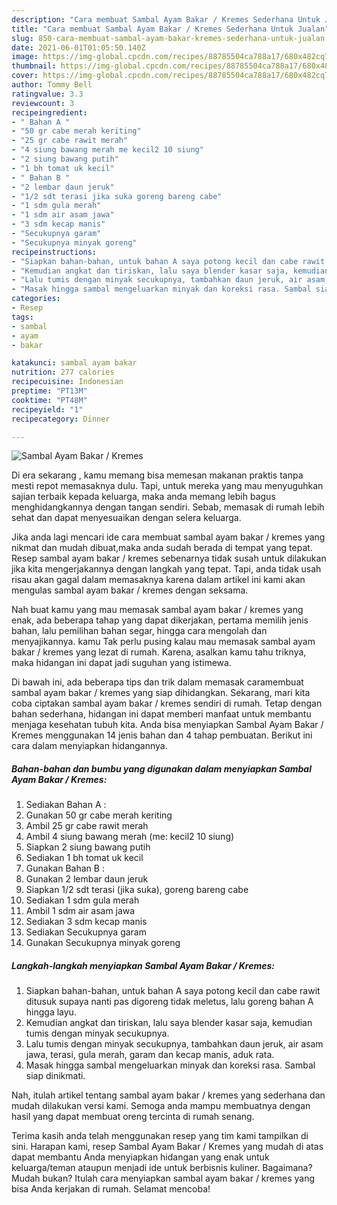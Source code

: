 ```yaml
---
description: "Cara membuat Sambal Ayam Bakar / Kremes Sederhana Untuk Jualan"
title: "Cara membuat Sambal Ayam Bakar / Kremes Sederhana Untuk Jualan"
slug: 850-cara-membuat-sambal-ayam-bakar-kremes-sederhana-untuk-jualan
date: 2021-06-01T01:05:50.140Z
image: https://img-global.cpcdn.com/recipes/88785504ca788a17/680x482cq70/sambal-ayam-bakar-kremes-foto-resep-utama.jpg
thumbnail: https://img-global.cpcdn.com/recipes/88785504ca788a17/680x482cq70/sambal-ayam-bakar-kremes-foto-resep-utama.jpg
cover: https://img-global.cpcdn.com/recipes/88785504ca788a17/680x482cq70/sambal-ayam-bakar-kremes-foto-resep-utama.jpg
author: Tommy Bell
ratingvalue: 3.3
reviewcount: 3
recipeingredient:
- " Bahan A "
- "50 gr cabe merah keriting"
- "25 gr cabe rawit merah"
- "4 siung bawang merah me kecil2 10 siung"
- "2 siung bawang putih"
- "1 bh tomat uk kecil"
- " Bahan B "
- "2 lembar daun jeruk"
- "1/2 sdt terasi jika suka goreng bareng cabe"
- "1 sdm gula merah"
- "1 sdm air asam jawa"
- "3 sdm kecap manis"
- "Secukupnya garam"
- "Secukupnya minyak goreng"
recipeinstructions:
- "Siapkan bahan-bahan, untuk bahan A saya potong kecil dan cabe rawit ditusuk supaya nanti pas digoreng tidak meletus, lalu goreng bahan A hingga layu."
- "Kemudian angkat dan tiriskan, lalu saya blender kasar saja, kemudian tumis dengan minyak secukupnya."
- "Lalu tumis dengan minyak secukupnya, tambahkan daun jeruk, air asam jawa, terasi, gula merah, garam dan kecap manis, aduk rata."
- "Masak hingga sambal mengeluarkan minyak dan koreksi rasa. Sambal siap dinikmati."
categories:
- Resep
tags:
- sambal
- ayam
- bakar

katakunci: sambal ayam bakar 
nutrition: 277 calories
recipecuisine: Indonesian
preptime: "PT13M"
cooktime: "PT48M"
recipeyield: "1"
recipecategory: Dinner

---
```



![Sambal Ayam Bakar / Kremes](https://img-global.cpcdn.com/recipes/88785504ca788a17/680x482cq70/sambal-ayam-bakar-kremes-foto-resep-utama.jpg)

Di era  sekarang , kamu memang bisa memesan makanan praktis tanpa mesti repot memasaknya dulu. Tapi, untuk mereka yang mau menyuguhkan sajian terbaik kepada keluarga, maka anda memang lebih bagus menghidangkannya dengan tangan sendiri. Sebab, memasak di rumah lebih sehat dan dapat menyesuaikan dengan selera keluarga.

Jika anda lagi mencari ide cara membuat sambal ayam bakar / kremes yang nikmat dan mudah dibuat,maka anda sudah berada di tempat yang tepat. Resep sambal ayam bakar / kremes  sebenarnya tidak susah untuk dilakukan jika kita mengerjakannya dengan langkah yang tepat. Tapi, anda tidak usah risau akan gagal dalam memasaknya 
karena dalam artikel ini kami akan mengulas sambal ayam bakar / kremes dengan seksama.  



Nah buat kamu yang mau memasak sambal ayam bakar / kremes yang enak, ada beberapa tahap yang dapat dikerjakan, pertama memilih jenis bahan, lalu pemilihan bahan segar, hingga cara mengolah dan menyajikannya. kamu Tak perlu pusing kalau mau memasak sambal ayam bakar / kremes yang lezat di rumah. Karena, asalkan kamu  tahu triknya, maka hidangan ini dapat jadi suguhan yang istimewa.

Di bawah ini, ada beberapa tips dan trik dalam memasak caramembuat sambal ayam bakar / kremes yang siap dihidangkan. Sekarang, mari kita coba ciptakan sambal ayam bakar / kremes sendiri di rumah. Tetap dengan bahan sederhana, hidangan ini dapat memberi manfaat untuk membantu menjaga kesehatan tubuh kita. Anda bisa menyiapkan Sambal Ayam Bakar / Kremes menggunakan 14 jenis bahan dan 4 tahap pembuatan. Berikut ini cara dalam menyiapkan hidangannya.

<!--inarticleads1-->

##### Bahan-bahan dan bumbu yang digunakan dalam menyiapkan Sambal Ayam Bakar / Kremes:

1. Sediakan  Bahan A :
1. Gunakan 50 gr cabe merah keriting
1. Ambil 25 gr cabe rawit merah
1. Ambil 4 siung bawang merah (me: kecil2 10 siung)
1. Siapkan 2 siung bawang putih
1. Sediakan 1 bh tomat uk kecil
1. Gunakan  Bahan B :
1. Gunakan 2 lembar daun jeruk
1. Siapkan 1/2 sdt terasi (jika suka), goreng bareng cabe
1. Sediakan 1 sdm gula merah
1. Ambil 1 sdm air asam jawa
1. Sediakan 3 sdm kecap manis
1. Sediakan Secukupnya garam
1. Gunakan Secukupnya minyak goreng




<!--inarticleads2-->

##### Langkah-langkah menyiapkan Sambal Ayam Bakar / Kremes:

1. Siapkan bahan-bahan, untuk bahan A saya potong kecil dan cabe rawit ditusuk supaya nanti pas digoreng tidak meletus, lalu goreng bahan A hingga layu.
1. Kemudian angkat dan tiriskan, lalu saya blender kasar saja, kemudian tumis dengan minyak secukupnya.
1. Lalu tumis dengan minyak secukupnya, tambahkan daun jeruk, air asam jawa, terasi, gula merah, garam dan kecap manis, aduk rata.
1. Masak hingga sambal mengeluarkan minyak dan koreksi rasa. Sambal siap dinikmati.




Nah, itulah artikel tentang  sambal ayam bakar / kremes  yang sederhana dan mudah dilakukan versi kami. Semoga anda mampu membuatnya dengan hasil yang dapat membuat oreng tercinta di rumah senang. 

Terima kasih anda telah menggunakan resep yang tim kami tampilkan di sini. Harapan kami, resep  Sambal Ayam Bakar / Kremes yang mudah di atas dapat membantu Anda menyiapkan hidangan yang enak untuk keluarga/teman ataupun menjadi ide untuk berbisnis kuliner. Bagaimana? Mudah bukan? Itulah cara menyiapkan sambal ayam bakar / kremes yang bisa Anda kerjakan di rumah. Selamat mencoba!

